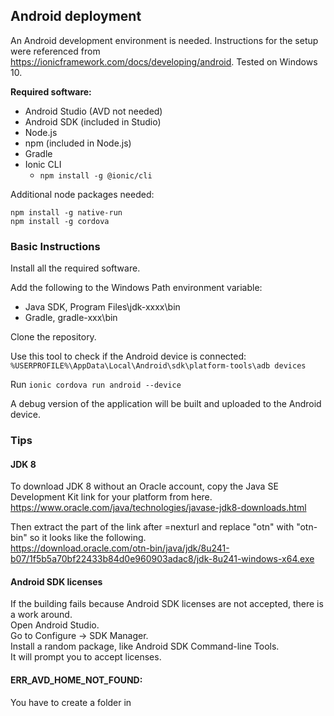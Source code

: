 ## Android deployment
An Android development environment is needed. Instructions for the setup were referenced from https://ionicframework.com/docs/developing/android. Tested on Windows 10.

**Required software:**  
- Android Studio  (AVD not needed)
- Android SDK (included in Studio)
- Node.js  
- npm (included in Node.js)  
- Gradle  
- Ionic CLI  
  * ```npm install -g @ionic/cli```
  
Additional node packages needed:
```
npm install -g native-run
npm install -g cordova
```

### Basic Instructions

Install all the required software.  

Add the following to the Windows Path environment variable:
 - Java SDK, Program Files\jdk-xxxx\bin
 - Gradle, gradle-xxx\bin

Clone the repository.

Use this tool to check if the Android device is connected:  
`%USERPROFILE%\AppData\Local\Android\sdk\platform-tools\adb devices`

Run `ionic cordova run android --device`

A debug version of the application will be built and uploaded to the Android device.


### Tips

#### JDK 8
To download JDK 8 without an Oracle account, copy the Java SE Development Kit link for your platform from here.   https://www.oracle.com/java/technologies/javase-jdk8-downloads.html

Then extract the part of the link after =nexturl and replace "otn" with "otn-bin" so it looks like the following.  
https://download.oracle.com/otn-bin/java/jdk/8u241-b07/1f5b5a70bf22433b84d0e960903adac8/jdk-8u241-windows-x64.exe

#### Android SDK licenses
If the building fails because Android SDK licenses are not accepted, there is a work around.  
Open Android Studio.  
Go to Configure -> SDK Manager.  
Install a random package, like Android SDK Command-line Tools.  
It will prompt you to accept licenses.  

#### ERR_AVD_HOME_NOT_FOUND:
You have to create a folder in  
